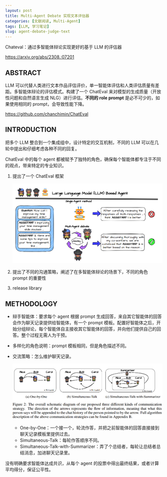 ```yaml
---
layout: post
title: Multi-Agent Debate 实现文本评估器
categories: [文献阅读, Multi-Agent]
tags: [LLM, 学习笔记]
slug: agent-debate-judge-text
---
```


Chateval：通过多智能体辩论实现更好的基于 LLM 的评估器

https://arxiv.org/abs/2308.:07201

## ABSTRACT

LLM 可以代替人类进行文本作品评估评价，单一智能体评估和人类评估质量有差距。多智能体辩论的评估模式。构建了一个 ChatEval 来对模型的生成质量（开放性问题和自然语言生成 NLG）进行评估。**不同的 role prompt** 是必不可少的，如果使用相同的 prompt，会导致性能下降。

https://github.com/chanchimin/ChatEval

##  INTRODUCTION

把多个 LLM 整合到一个集成组中，设计特定的交互机制，不同的 LLM 可以在几轮中提出和仔细考虑各种不同的回复。

ChatEval 中的每个 agent 都被赋予了独特的角色，确保每个智能体都专注于不同的观点，带来特定的专业知识。

1. 提出了一个 ChatEval 框架

   ![image-20240726191145560](./../images/2024-7-26-ChatEval-Towards-Better-LLM-based-Evaluators-through-Multi-Agent-Debate/image-20240726191145560.png)

2. 提出了不同的沟通策略，阐述了在多智能体辩论的场景下，不同的角色 prompt 的重要性

3. release library

##  METHODOLOGY

- 辩手智能体：要求每个 agent 根据 prompt 生成回答，来自其它智能体的回答会作为聊天记录提供给智能体，有一个 prompt 模板。配置好智能体之后，开始分组辩论，每个智能体自主接收其它智能体的回答，并向他们提供自己的回答。整个过程无需人为干预。

- 多样化的角色说明：prompt 模板相同，但是角色描述不同。

- 交流策略：怎么维护聊天记录。

  ![image-20240726191859477](./../images/2024-7-26-ChatEval-Towards-Better-LLM-based-Evaluators-through-Multi-Agent-Debate/image-20240726191859477.png)

  - One-by-One：一个接一个，轮流作答，并把之前智能体的回答直接接到聊天记录模板里提供过去。
  - Simultaneous-Talk：每轮作答顺序不同。
  - Simultaneous-Talk-with-Summarizer：弄了个总结者，每轮让总结者总结消息，加进聊天记录里。

没有明确要求智能体达成共识，从每个 agent 的投票中得出最终结果，或者计算平均得分，保证公平性。
